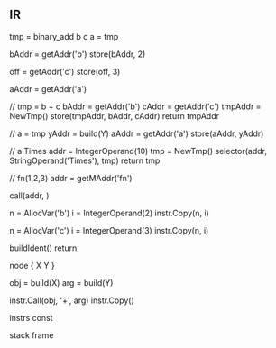 ## IR

tmp = binary_add b c
a = tmp

bAddr = getAddr('b')
store(bAddr, 2)

off = getAddr('c')
store(off, 3)

aAddr = getAddr('a')

// tmp = b + c
bAddr = getAddr('b')
cAddr = getAddr('c')
tmpAddr = NewTmp()
store(tmpAddr, bAddr, cAddr)
return tmpAddr

// a = tmp
yAddr = build(Y)
aAddr = getAddr('a')
store(aAddr, yAddr)

// a.Times
addr = IntegerOperand(10)
tmp = NewTmp()
selector(addr, StringOperand('Times'), tmp)
return tmp

// fn(1,2,3)
addr = getMAddr('fn')

call(addr, )

n = AllocVar('b')
i = IntegerOperand(2)
instr.Copy(n, i)

n = AllocVar('c')
i = IntegerOperand(3)
instr.Copy(n, i)

buildIdent()
  return 

node {
     X Y
}

obj = build(X)
arg = build(Y)

instr.Call(obj, '+', arg)
instr.Copy()

instrs
const

stack
frame

